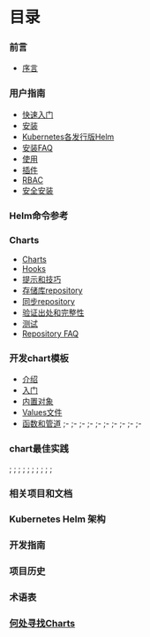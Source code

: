 # 目录
### 前言

  - [序言](README.md)

### 用户指南

- [快速入门](quickstart/quickstart-zh_cn.md)
- [安装](quickstart/install-zh_cn.md)
- [Kubernetes各发行版Helm](quickstart/kubernetes_distros-zh_cn.md)
- [安装FAQ](quickstart/install_faq-zh_cn.md)
- [使用](quickstart/using_helm-zh_cn.md)
- [插件](quickstart/plugins-zh_cn.md)
- [RBAC](quickstart/rbac-zh_cn.md)
- [安全安装](quickstart/securing_installation-zh_cn.md)

### Helm命令参考
### Charts

- [Charts](chart/charts-zh_cn.md)
- [Hooks](chart/charts_hooks-zh_cn.md)
- [提示和技巧](chart/charts_tips_and_tricks-zh_cn.md)
- [存储库repository](chart/chart_repository-zh_cn.md)
- [同步repository](chart/chart_repository_sync_example-zh_cn.md)
- [验证出处和完整性](chart/provenance-zh_cn.md)
- [测试](chart/chart_tests-zh_cn.md)
- [Repository FAQ](chart/chart_repository_faq-zh_cn.md)

### 开发chart模板

- [介绍](chart_template_guide/index-zh_cn.md)
- [入门](chart_template_guide/getting_started-zh_cn.md)
- [内置对象](chart_template_guide/builtin_objects-zh_cn.md)
- [Values文件](chart_template_guide/values_files-zh_cn.md)
- [函数和管道](chart_template_guide/functions_and_pipelines-zh_cn.md)
;-[](chart_template_guide/control_structures-zh_cn.md)
;-[](chart_template_guide/variables-zh_cn.md)
;-[](chart_template_guide/named_templates-zh_cn.md)
;-[](chart_template_guide/accessing_files-zh_cn.md)
;-[](chart_template_guide/notes_files-zh_cn.md)
;-[](chart_template_guide/subcharts_and_globals-zh_cn.md)
;-[](chart_template_guide/debugging-zh_cn.md)
;-[](chart_template_guide/wrapping_up-zh_cn.md)
;-[](chart_template_guide/yaml_techniques-zh_cn.md)
;-[](chart_template_guide/data_types-zh_cn.md)

### chart最佳实践
;
;
;
;
;
;
;
;
;
;

### 相关项目和文档
### Kubernetes Helm 架构
### 开发指南
### 项目历史
### 术语表
### [何处寻找Charts](https://hub.kubeapps.com/)
